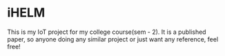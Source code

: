# iHELM
This is my IoT project for my college course(sem - 2). It is a published paper, so anyone doing any similar project or just want any reference, feel free!
